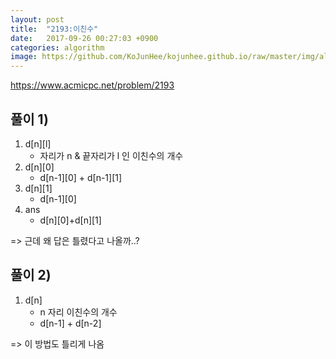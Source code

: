 ```yaml
---
layout: post
title:  "2193:이친수"
date:   2017-09-26 00:27:03 +0900
categories: algorithm
image: https://github.com/KoJunHee/kojunhee.github.io/raw/master/img/algorithm.png
---
```



<https://www.acmicpc.net/problem/2193>

## 풀이 1)

1. d[n][l]
	* 자리가 n & 끝자리가 l 인 이친수의 개수
2. d[n][0]
	* d[n-1][0] + d[n-1][1]
3. d[n][1]
	* d[n-1][0]
4. ans
	* d[n][0]+d[n][1]        

=> 근데 왜 답은 틀렸다고 나올까..?

## 풀이 2)

1. d[n]
	*  n 자리 이친수의 개수
	* d[n-1] + d[n-2]

=> 이 방법도 틀리게 나옴